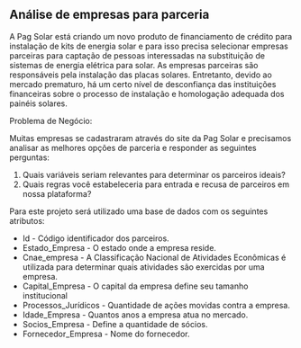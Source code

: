 ## Análise de empresas para parceria
A Pag Solar está criando um novo produto de financiamento de crédito para instalação de kits de energia solar e para isso precisa selecionar empresas parceiras para captação de pessoas interessadas na substituição de sistemas de energia elétrica para solar. As empresas parceiras são responsáveis pela instalação das placas solares. Entretanto, devido ao mercado prematuro, há um certo nível de desconfiança das instituições financeiras sobre o processo de instalação e homologação adequada dos painéis solares.

Problema de Negócio:

Muitas empresas se cadastraram através do site da Pag Solar e precisamos analisar as melhores opções de parceria e responder as seguintes perguntas:

1. Quais variáveis seriam relevantes para determinar os parceiros ideais?
2. Quais regras você estabeleceria para entrada e recusa de parceiros em nossa plataforma?


Para este projeto será utilizado uma base de dados com os seguintes atributos:
* Id - Código identificador dos parceiros.
* Estado_Empresa - O estado onde a empresa reside.
* Cnae_empresa - A Classificação Nacional de Atividades Econômicas é utilizada para determinar quais atividades são exercidas por uma empresa.
* Capital_Empresa - O capital da empresa define seu tamanho institucional
* Processos_Jurídicos - Quantidade de ações movidas contra a empresa.
* Idade_Empresa - Quantos anos a empresa atua no mercado.
* Socios_Empresa - Define a quantidade de sócios.
* Fornecedor_Empresa - Nome do fornecedor.
